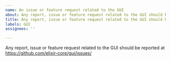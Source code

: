 ```yaml
---
name: An issue or feature request related to the GUI
about: Any report, issue or feature request related to the GUI should be reported at https://github.com/elixir-core/gui/issues/
title: Any report, issue or feature request related to the GUI should be reported at https://github.com/elixir-core/gui/issues/
labels: GUI
assignees: ''

---
```


Any report, issue or feature request related to the GUI should be reported at
https://github.com/elixir-core/gui/issues/

